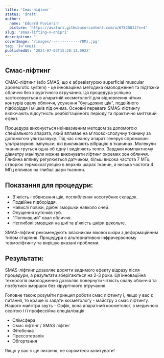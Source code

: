 ```yaml
---
title: 'Смас-ліфтинг'
status: 'draft'
author:
  name: 'Eduard Povierin'
  picture: 'https://avatars.githubusercontent.com/u/67825832?v=4'
slug: 'smas-lifting-v-dnipri'
description: ''
coverImage: '/images/-------------Y0Mz.jpg'
tag: 'Інʼєкції'
publishedAt: '2024-07-03T15:28:13.092Z'
---
```


## Смас-ліфтинг

СМАС-ліфтинг (або SMAS, що є абревіатурою superficial muscular aponeurotic system) - це інноваційна методика омолодження та підтяжки обличчя без хірургічного втручання. Ця процедура успішно застосовується в апаратній косметології для відновлення чітких контурів овалу обличчя, усунення "бульдожих щік", подвійного підборіддя і мішків під очима. Основні переваги SMAS-ліфтингу включають відсутність реабілітаційного періоду та практично миттєвий ефект.

Процедура виконується неінвазивним методом за допомогою спеціального апарата, який впливає на м'язово-сполучну тканину за допомогою ультразвуку. Під час сеансу апарат генерує спрямовані ультразвукові імпульси, які викликають вібрацію в тканинах. Молекули тканин труться одна об одну і виділяють тепло. Завдяки компактному діаметру маніпули можна виконувати ліфтинг окремих зон обличчя. Глибина впливу регулюється датчиком, більш висока частота 7 МГц створює термокоагуляцію в верхніх шарах тканин, а низька частота 4 МГц впливає на глибші шари тканини.

## **Показання для процедури:**

- В'ялість і обвисання щік, поглиблення носогубних складок.
- Подвійне підборіддя.
- Навислі повіки, дрібні зморшки навколо очей.
- Опущення куточків губ.
- "Попливший" овал обличчя.
- Неглибокі зморшки на шиї та в'ялість шкіри декольте.

SMAS-ліфтинг рекомендують власникам вікової шкіри з деформаційним типом старіння. Процедура є альтернативою інфрачервоному термоліфтингу та вирішує вказані проблеми.

## **Результати:**

SMAS-ліфтинг дозволяє досягти видимого ефекту відразу після процедури, а результати зберігаються на 2-3 роки. Ця інноваційна технологія омолодження дозволяє повернути чіткість овалу обличчя та позбутися зморшок без хірургічного втручання.

Головне також розуміти принцип роботи смас ліфтингу і, якщо у вас є питання, то краще їх задати косметологу - майстру з смас ліфтингу. Нашого майстра звуть - Софія, вона апаратний косметолог, з медичною освітою і її профессійна спеціалізація:

- Слімсфера
- Смас ліфтінг / SMAS ліфтінг
- Фітобочка
- Прессотерапія
- Обгортання

Якщо у вас є ще питання, не соромтеся запитувати!